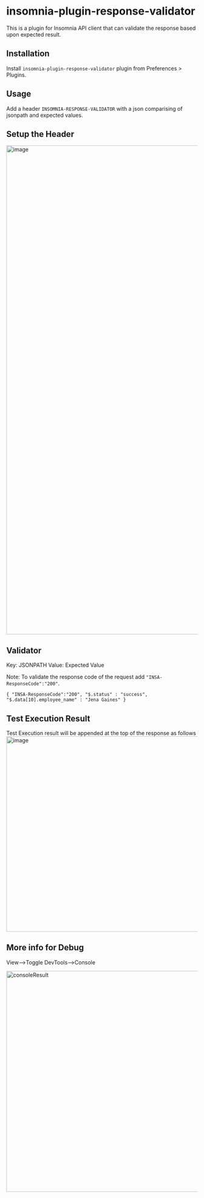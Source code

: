 # insomnia-plugin-response-validator

This is a plugin for Insomnia API client that can validate the response based upon expected result.

## Installation

Install ``insomnia-plugin-response-validator`` plugin from Preferences > Plugins.

## Usage

Add a header `INSOMNIA-RESPONSE-VALIDATOR` with a json comparising of jsonpath and expected values.

## Setup the Header 

<img width="1286" alt="image" src="https://user-images.githubusercontent.com/17493208/206656464-1e8d308e-ab58-490c-9f26-5fad64d5a064.png">

## Validator

Key: JSONPATH
Value: Expected Value

Note: To validate the response code of the request add ``"INSA-ResponseCode":"200"``. 

``
{
"INSA-ResponseCode":"200",
"$.status" : "success", 
"$.data[10].employee_name" : "Jena Gaines"
}
``

## Test Execution Result

Test Execution result will be appended at the top of the response as follows
<img width="514" alt="image" src="https://user-images.githubusercontent.com/17493208/206657016-5a42f04f-d8bf-4c18-94b6-576ec3055581.png">

## More info for Debug
View-->Toggle DevTools-->Console

<img width="581" alt="consoleResult" src="https://user-images.githubusercontent.com/17493208/206235287-5188c23b-c622-45d5-9600-ae0f75769407.png">
